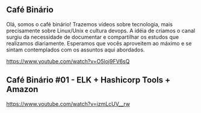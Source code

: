 ## Café Binário
Olá, somos o café binário!
Trazemos vídeos sobre tecnologia, mais precisamente sobre Linux/Unix e cultura devops.
A idéia de criamos o canal surgiu da necessidade de documentar e compartilhar os estudos que realizamos diariamente.
Esperamos que vocês aproveitem ao máximo e se sintam contemplados com os assuntos aqui abordados. 

https://www.youtube.com/watch?v=O5loj9FV6sQ

## Café Binário #01 - ELK + Hashicorp Tools + Amazon

https://www.youtube.com/watch?v=izmLcUV__rw

